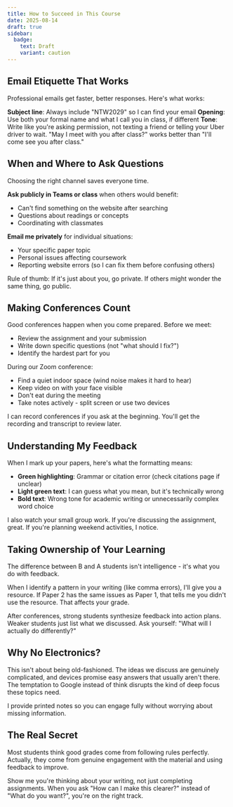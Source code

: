 ```yaml
---
title: How to Succeed in This Course
date: 2025-08-14
draft: true
sidebar:
  badge:
    text: Draft
    variant: caution
---
```


## Email Etiquette That Works

Professional emails get faster, better responses. Here's what works:

**Subject line**: Always include "NTW2029" so I can find your email
**Opening**: Use both your formal name and what I call you in class, if different
**Tone**: Write like you're asking permission, not texting a friend or telling your Uber driver to wait. "May I meet with you after class?" works better than "I'll come see you after class."

## When and Where to Ask Questions

Choosing the right channel saves everyone time.

**Ask publicly in Teams or class** when others would benefit:

- Can't find something on the website after searching
- Questions about readings or concepts
- Coordinating with classmates

**Email me privately** for individual situations:

- Your specific paper topic
- Personal issues affecting coursework
- Reporting website errors (so I can fix them before confusing others)

Rule of thumb: If it's just about you, go private. If others might wonder the same thing, go public.

## Making Conferences Count

Good conferences happen when you come prepared. Before we meet:

- Review the assignment and your submission
- Write down specific questions (not "what should I fix?")
- Identify the hardest part for you

During our Zoom conference:

- Find a quiet indoor space (wind noise makes it hard to hear)
- Keep video on with your face visible
- Don't eat during the meeting
- Take notes actively - split screen or use two devices

I can record conferences if you ask at the beginning. You'll get the recording and transcript to review later.

## Understanding My Feedback

When I mark up your papers, here's what the formatting means:

- **Green highlighting**: Grammar or citation error (check citations page if unclear)
- **Light green text**: I can guess what you mean, but it's technically wrong
- **Bold text**: Wrong tone for academic writing or unnecessarily complex word choice

I also watch your small group work. If you're discussing the assignment, great. If you're planning weekend activities, I notice.

## Taking Ownership of Your Learning

The difference between B and A students isn't intelligence - it's what you do with feedback.

When I identify a pattern in your writing (like comma errors), I'll give you a resource. If Paper 2 has the same issues as Paper 1, that tells me you didn't use the resource. That affects your grade.

After conferences, strong students synthesize feedback into action plans. Weaker students just list what we discussed. Ask yourself: "What will I actually do differently?"

## Why No Electronics?

This isn't about being old-fashioned. The ideas we discuss are genuinely complicated, and devices promise easy answers that usually aren't there. The temptation to Google instead of think disrupts the kind of deep focus these topics need.

I provide printed notes so you can engage fully without worrying about missing information.

## The Real Secret

Most students think good grades come from following rules perfectly. Actually, they come from genuine engagement with the material and using feedback to improve.

Show me you're thinking about your writing, not just completing assignments. When you ask "How can I make this clearer?" instead of "What do you want?", you're on the right track.
